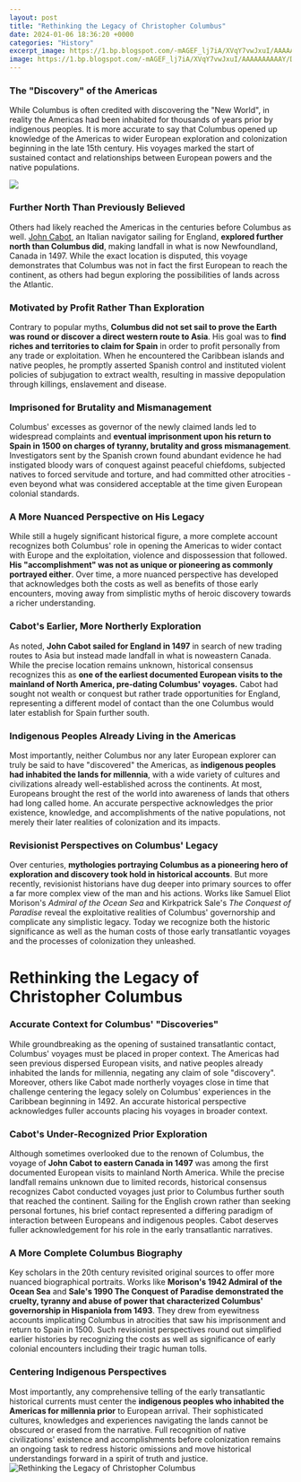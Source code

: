 ```yaml
---
layout: post
title: "Rethinking the Legacy of Christopher Columbus"
date: 2024-01-06 18:36:20 +0000
categories: "History"
excerpt_image: https://1.bp.blogspot.com/-mAGEF_lj7iA/XVqY7vwJxuI/AAAAAAAAAAY/DtJ2dWN3y6UxOY8Ddfphb4PeTwqNBL_WACLcBGAs/w1200-h630-p-k-no-nu/christopher%2Bcolumbus.jpg
image: https://1.bp.blogspot.com/-mAGEF_lj7iA/XVqY7vwJxuI/AAAAAAAAAAY/DtJ2dWN3y6UxOY8Ddfphb4PeTwqNBL_WACLcBGAs/w1200-h630-p-k-no-nu/christopher%2Bcolumbus.jpg
---
```


### The "Discovery" of the Americas
While Columbus is often credited with discovering the "New World", in reality the Americas had been inhabited for thousands of years prior by indigenous peoples. It is more accurate to say that Columbus opened up knowledge of the Americas to wider European exploration and colonization beginning in the late 15th century. His voyages marked the start of sustained contact and relationships between European powers and the native populations.

![](https://dryuc24b85zbr.cloudfront.net/tes/resources/11307263/image?width=500&amp;height=500&amp;version=1519313636639)
### Further North Than Previously Believed
Others had likely reached the Americas in the centuries before Columbus as well. [John Cabot](https://yt.io.vn/collection/acklin), an Italian navigator sailing for England, **explored further north than Columbus did**, making landfall in what is now Newfoundland, Canada in 1497. While the exact location is disputed, this voyage demonstrates that Columbus was not in fact the first European to reach the continent, as others had begun exploring the possibilities of lands across the Atlantic.
### Motivated by Profit Rather Than Exploration
Contrary to popular myths, **Columbus did not set sail to prove the Earth was round or discover a direct western route to Asia**. His goal was to **find riches and territories to claim for Spain** in order to profit personally from any trade or exploitation. When he encountered the Caribbean islands and native peoples, he promptly asserted Spanish control and instituted violent policies of subjugation to extract wealth, resulting in massive depopulation through killings, enslavement and disease.
### Imprisoned for Brutality and Mismanagement
Columbus' excesses as governor of the newly claimed lands led to widespread complaints and **eventual imprisonment upon his return to Spain in 1500 on charges of tyranny, brutality and gross mismanagement**. Investigators sent by the Spanish crown found abundant evidence he had instigated bloody wars of conquest against peaceful chiefdoms, subjected natives to forced servitude and torture, and had committed other atrocities - even beyond what was considered acceptable at the time given European colonial standards. 
### A More Nuanced Perspective on His Legacy 
While still a hugely significant historical figure, a more complete account recognizes both Columbus' role in opening the Americas to wider contact with Europe and the exploitation, violence and dispossession that followed. **His "accomplishment" was not as unique or pioneering as commonly portrayed either**. Over time, a more nuanced perspective has developed that acknowledges both the costs as well as benefits of those early encounters, moving away from simplistic myths of heroic discovery towards a richer understanding.
### Cabot's Earlier, More Northerly Exploration
As noted, **John Cabot sailed for England in 1497** in search of new trading routes to Asia but instead made landfall in what is noweastern Canada. While the precise location remains unknown, historical consensus recognizes this as **one of the earliest documented European visits to the mainland of North America, pre-dating Columbus' voyages.** Cabot had sought not wealth or conquest but rather trade opportunities for England, representing a different model of contact than the one Columbus would later establish for Spain further south.
### Indigenous Peoples Already Living in the Americas
Most importantly, neither Columbus nor any later European explorer can truly be said to have "discovered" the Americas, as **indigenous peoples had inhabited the lands for millennia**, with a wide variety of cultures and civilizations already well-established across the continents. At most, Europeans brought the rest of the world into awareness of lands that others had long called home. An accurate perspective acknowledges the prior existence, knowledge, and accomplishments of the native populations, not merely their later realities of colonization and its impacts.
### Revisionist Perspectives on Columbus' Legacy 
Over centuries, **mythologies portraying Columbus as a pioneering hero of exploration and discovery took hold in historical accounts**. But more recently, revisionist historians have dug deeper into primary sources to offer a far more complex view of the man and his actions. Works like Samuel Eliot Morison's _Admiral of the Ocean Sea_ and Kirkpatrick Sale's _The Conquest of Paradise_ reveal the exploitative realities of Columbus' governorship and complicate any simplistic legacy. Today we recognize both the historic significance as well as the human costs of those early transatlantic voyages and the processes of colonization they unleashed.
# Rethinking the Legacy of Christopher Columbus
### Accurate Context for Columbus' "Discoveries" 
While groundbreaking as the opening of sustained transatlantic contact, Columbus' voyages must be placed in proper context. The Americas had seen previous dispersed European visits, and native peoples already inhabited the lands for millennia, negating any claim of sole "discovery". Moreover, others like Cabot made northerly voyages close in time that challenge centering the legacy solely on Columbus' experiences in the Caribbean beginning in 1492. An accurate historical perspective acknowledges fuller accounts placing his voyages in broader context.
### Cabot's Under-Recognized Prior Exploration
Although sometimes overlooked due to the renown of Columbus, the voyage of **John Cabot to eastern Canada in 1497** was among the first documented European visits to mainland North America. While the precise landfall remains unknown due to limited records, historical consensus recognizes Cabot conducted voyages just prior to Columbus further south that reached the continent. Sailing for the English crown rather than seeking personal fortunes, his brief contact represented a differing paradigm of interaction between Europeans and indigenous peoples. Cabot deserves fuller acknowledgement for his role in the early transatlantic narratives. 
### A More Complete Columbus Biography
Key scholars in the 20th century revisited original sources to offer more nuanced biographical portraits. Works like **Morison's 1942 Admiral of the Ocean Sea** and **Sale's 1990 The Conquest of Paradise demonstrated the cruelty, tyranny and abuse of power that characterized Columbus' governorship in Hispaniola from 1493**. They drew from eyewitness accounts implicating Columbus in atrocities that saw his imprisonment and return to Spain in 1500. Such revisionist perspectives round out simplified earlier histories by recognizing the costs as well as significance of early colonial encounters including their tragic human tolls.
### Centering Indigenous Perspectives  
Most importantly, any comprehensive telling of the early transatlantic historical currents must center the **indigenous peoples who inhabited the Americas for millennia prior** to European arrival. Their sophisticated cultures, knowledges and experiences navigating the lands cannot be obscured or erased from the narrative. Full recognition of native civilizations' existence and accomplishments before colonization remains an ongoing task to redress historic omissions and move historical understandings forward in a spirit of truth and justice.
![Rethinking the Legacy of Christopher Columbus](https://1.bp.blogspot.com/-mAGEF_lj7iA/XVqY7vwJxuI/AAAAAAAAAAY/DtJ2dWN3y6UxOY8Ddfphb4PeTwqNBL_WACLcBGAs/w1200-h630-p-k-no-nu/christopher%2Bcolumbus.jpg)